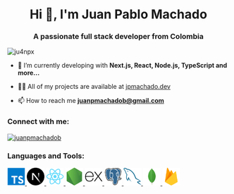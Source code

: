 <h1 align="center">Hi 👋, I'm Juan Pablo Machado</h1>
<h3 align="center">A passionate full stack developer from Colombia</h3>

<p align="left"> <img src="https://komarev.com/ghpvc/?username=ju4npx&label=Profile%20views&color=0e75b6&style=flat" alt="ju4npx" /> </p>

- 🌱 I’m currently developing with **Next.js, React, Node.js, TypeScript and more...**

- 👨‍💻 All of my projects are available at [jpmachado.dev](https://jpmachado.dev/)

- 📫 How to reach me **juanpmachadob@gmail.com**

<h3 align="left">Connect with me:</h3>
<p align="left">
<a href="https://linkedin.com/in/juanpmachadob" target="blank"><img align="center" src="https://raw.githubusercontent.com/rahuldkjain/github-profile-readme-generator/master/src/images/icons/Social/linked-in-alt.svg" alt="juanpmachadob" height="30" width="40" /></a>
</p>

<h3 align="left">Languages and Tools:</h3>
<p align="left">
  <a
  href="https://www.typescriptlang.org/"
  target="_blank"
  rel="noreferrer"
  >
    <img
    title="TypeScript"
    src="https://raw.githubusercontent.com/devicons/devicon/master/icons/typescript/typescript-original.svg"
    alt="typescript"
    width="40"
    height="40"
    />
  </a>
  <a href="https://nextjs.org/" target="_blank" rel="noreferrer">
    <img
    title="Next.js"
    src="https://raw.githubusercontent.com/devicons/devicon/master/icons/nextjs/nextjs-original.svg"
    alt="nextjs"
    width="40"
    height="40"
    />
  </a>
  <a href="https://reactjs.org/" target="_blank" rel="noreferrer">
    <img
    title="React"
    src="https://raw.githubusercontent.com/devicons/devicon/master/icons/react/react-original.svg"
    alt="react"
    width="40"
    height="40"
    />
  </a>
  <a href="https://nodejs.org" target="_blank" rel="noreferrer">
    <img
    title="Node.js"
    src="https://raw.githubusercontent.com/devicons/devicon/master/icons/nodejs/nodejs-original.svg"
    alt="nodejs"
    width="40"
    height="40"
    />
  </a>
  <a href="https://expressjs.com" target="_blank" rel="noreferrer">
    <img
    title="Express"
    src="https://raw.githubusercontent.com/devicons/devicon/master/icons/express/express-original.svg"
    alt="express"
    width="40"
    height="40"
    />
  </a>
  <a href="https://www.postgresql.org/" target="_blank" rel="noreferrer">
    <img
    title="PostgreSQL"
    src="https://raw.githubusercontent.com/devicons/devicon/master/icons/postgresql/postgresql-original.svg"
    alt="postgresql"
    width="40"
    height="40"
    />
  </a>
  <a href="https://www.mysql.com/" target="_blank" rel="noreferrer">
    <img
    title="MySQL"
    src="https://raw.githubusercontent.com/devicons/devicon/master/icons/mysql/mysql-original.svg"
    alt="mysql"
    width="40"
    height="40"
    />
  </a>
  <a href="https://www.mongodb.com/" target="_blank" rel="noreferrer">
    <img
    title="MongoDB"
    src="https://raw.githubusercontent.com/devicons/devicon/master/icons/mongodb/mongodb-original.svg"
    alt="mongodb"
    width="40"
    height="40"
    />
  </a>
  <a href="https://firebase.google.com/" target="_blank" rel="noreferrer">
    <img
    title="Firebase"
    src="https://raw.githubusercontent.com/devicons/devicon/master/icons/firebase/firebase-original.svg"
    alt="firebase"
    width="40"
    height="40"
    />
  </a>
</p>
